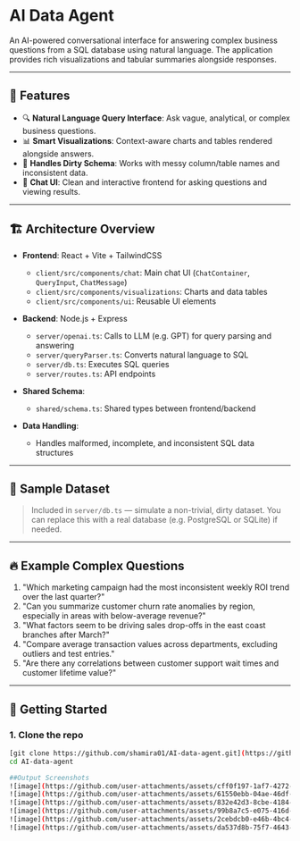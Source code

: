 # AI Data Agent

An AI-powered conversational interface for answering complex business questions from a SQL database using natural language. The application provides rich visualizations and tabular summaries alongside responses.

---

## 🧠 Features

- 🔍 **Natural Language Query Interface**: Ask vague, analytical, or complex business questions.
- 📊 **Smart Visualizations**: Context-aware charts and tables rendered alongside answers.
- 🧹 **Handles Dirty Schema**: Works with messy column/table names and inconsistent data.
- 💬 **Chat UI**: Clean and interactive frontend for asking questions and viewing results.

---

## 🏗️ Architecture Overview

- **Frontend**: React + Vite + TailwindCSS  
  - `client/src/components/chat`: Main chat UI (`ChatContainer`, `QueryInput`, `ChatMessage`)  
  - `client/src/components/visualizations`: Charts and data tables  
  - `client/src/components/ui`: Reusable UI elements

- **Backend**: Node.js + Express  
  - `server/openai.ts`: Calls to LLM (e.g. GPT) for query parsing and answering  
  - `server/queryParser.ts`: Converts natural language to SQL  
  - `server/db.ts`: Executes SQL queries  
  - `server/routes.ts`: API endpoints

- **Shared Schema**:  
  - `shared/schema.ts`: Shared types between frontend/backend

- **Data Handling**:  
  - Handles malformed, incomplete, and inconsistent SQL data structures

---

## 💾 Sample Dataset

> Included in `server/db.ts` — simulate a non-trivial, dirty dataset. You can replace this with a real database (e.g. PostgreSQL or SQLite) if needed.

---

## 🔥 Example Complex Questions

1. "Which marketing campaign had the most inconsistent weekly ROI trend over the last quarter?"
2. "Can you summarize customer churn rate anomalies by region, especially in areas with below-average revenue?"
3. "What factors seem to be driving sales drop-offs in the east coast branches after March?"
4. "Compare average transaction values across departments, excluding outliers and test entries."
5. "Are there any correlations between customer support wait times and customer lifetime value?"

---

## 🚀 Getting Started

### 1. Clone the repo

```bash
[git clone https://github.com/shamira01/AI-data-agent.git](https://github.com/shamira01/AI-data-agent.git)
cd AI-data-agent

##Output Screenshots
![image](https://github.com/user-attachments/assets/cff0f197-1af7-4272-9481-d27350031503)
![image](https://github.com/user-attachments/assets/61550ebb-04ae-46df-80a6-9f4d7c01e35e)
![image](https://github.com/user-attachments/assets/832e42d3-8cbe-4184-8dba-c7b6cd448b9f)
![image](https://github.com/user-attachments/assets/99b8a7c5-e075-416d-94e2-ae3c10962841)
![image](https://github.com/user-attachments/assets/2cebdcb0-e46b-4bc4-a59f-f8879679f6ca)
![image](https://github.com/user-attachments/assets/da537d8b-75f7-4643-9a08-e3317fcd3330)




